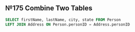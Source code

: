 ## №175 Combine Two Tables

```sql
SELECT firstName, lastName, city, state FROM Person 
LEFT JOIN Address ON Person.personID = Address.personID
```


